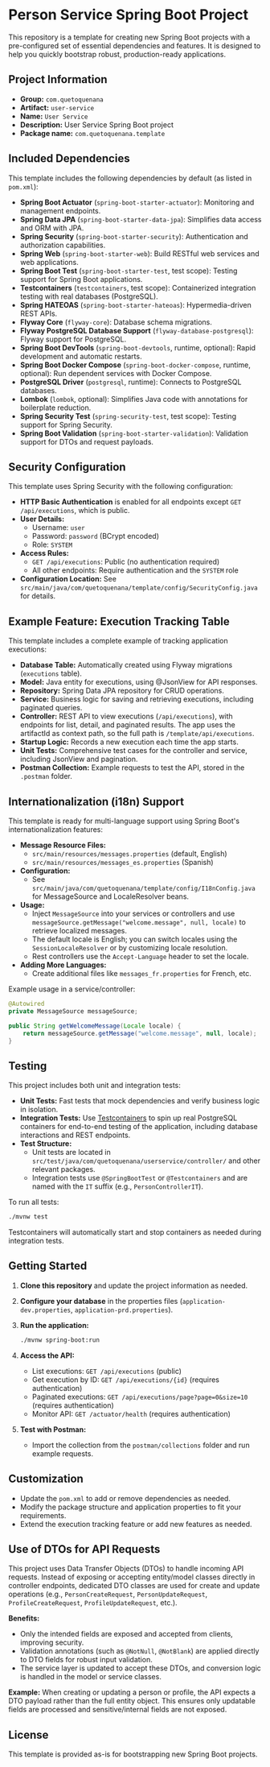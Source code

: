# Person Service Spring Boot Project

This repository is a template for creating new Spring Boot projects with a pre-configured set of essential dependencies and features. It is designed to help you quickly bootstrap robust, production-ready applications.

## Project Information

- **Group:** `com.quetoquenana`
- **Artifact:** `user-service`
- **Name:** `User Service`
- **Description:** User Service Spring Boot project
- **Package name:** `com.quetoquenana.template`

## Included Dependencies

This template includes the following dependencies by default (as listed in `pom.xml`):

- **Spring Boot Actuator** (`spring-boot-starter-actuator`): Monitoring and management endpoints.
- **Spring Data JPA** (`spring-boot-starter-data-jpa`): Simplifies data access and ORM with JPA.
- **Spring Security** (`spring-boot-starter-security`): Authentication and authorization capabilities.
- **Spring Web** (`spring-boot-starter-web`): Build RESTful web services and web applications.
- **Spring Boot Test** (`spring-boot-starter-test`, test scope): Testing support for Spring Boot applications.
- **Testcontainers** (`testcontainers`, test scope): Containerized integration testing with real databases (PostgreSQL).
- **Spring HATEOAS** (`spring-boot-starter-hateoas`): Hypermedia-driven REST APIs.
- **Flyway Core** (`flyway-core`): Database schema migrations.
- **Flyway PostgreSQL Database Support** (`flyway-database-postgresql`): Flyway support for PostgreSQL.
- **Spring Boot DevTools** (`spring-boot-devtools`, runtime, optional): Rapid development and automatic restarts.
- **Spring Boot Docker Compose** (`spring-boot-docker-compose`, runtime, optional): Run dependent services with Docker Compose.
- **PostgreSQL Driver** (`postgresql`, runtime): Connects to PostgreSQL databases.
- **Lombok** (`lombok`, optional): Simplifies Java code with annotations for boilerplate reduction.
- **Spring Security Test** (`spring-security-test`, test scope): Testing support for Spring Security.
- **Spring Boot Validation** (`spring-boot-starter-validation`): Validation support for DTOs and request payloads.

## Security Configuration

This template uses Spring Security with the following configuration:

- **HTTP Basic Authentication** is enabled for all endpoints except `GET /api/executions`, which is public.
- **User Details:**
  - Username: `user`
  - Password: `password` (BCrypt encoded)
  - Role: `SYSTEM`
- **Access Rules:**
  - `GET /api/executions`: Public (no authentication required)
  - All other endpoints: Require authentication and the `SYSTEM` role
- **Configuration Location:** See `src/main/java/com/quetoquenana/template/config/SecurityConfig.java` for details.

## Example Feature: Execution Tracking Table

This template includes a complete example of tracking application executions:

- **Database Table:** Automatically created using Flyway migrations (`executions` table).
- **Model:** Java entity for executions, using @JsonView for API responses.
- **Repository:** Spring Data JPA repository for CRUD operations.
- **Service:** Business logic for saving and retrieving executions, including paginated queries.
- **Controller:** REST API to view executions (`/api/executions`), with endpoints for list, detail, and paginated results. The app uses the artifactId as context path, so the full path is `/template/api/executions`.
- **Startup Logic:** Records a new execution each time the app starts.
- **Unit Tests:** Comprehensive test cases for the controller and service, including JsonView and pagination.
- **Postman Collection:** Example requests to test the API, stored in the `.postman` folder.

## Internationalization (i18n) Support

This template is ready for multi-language support using Spring Boot's internationalization features:

- **Message Resource Files:**
  - `src/main/resources/messages.properties` (default, English)
  - `src/main/resources/messages_es.properties` (Spanish)
- **Configuration:**
  - See `src/main/java/com/quetoquenana/template/config/I18nConfig.java` for MessageSource and LocaleResolver beans.
- **Usage:**
  - Inject `MessageSource` into your services or controllers and use `messageSource.getMessage("welcome.message", null, locale)` to retrieve localized messages.
  - The default locale is English; you can switch locales using the `SessionLocaleResolver` or by customizing locale resolution.
  - Rest controllers use the `Accept-Language` header to set the locale.
- **Adding More Languages:**
  - Create additional files like `messages_fr.properties` for French, etc.

Example usage in a service/controller:

```java
@Autowired
private MessageSource messageSource;

public String getWelcomeMessage(Locale locale) {
    return messageSource.getMessage("welcome.message", null, locale);
}
```

## Testing

This project includes both unit and integration tests:

- **Unit Tests:** Fast tests that mock dependencies and verify business logic in isolation.
- **Integration Tests:** Use [Testcontainers](https://www.testcontainers.org/) to spin up real PostgreSQL containers for end-to-end testing of the application, including database interactions and REST endpoints.
- **Test Structure:**
  - Unit tests are located in `src/test/java/com/quetoquenana/userservice/controller/` and other relevant packages.
  - Integration tests use `@SpringBootTest` or `@Testcontainers` and are named with the `IT` suffix (e.g., `PersonControllerIT`).

To run all tests:

```bash
./mvnw test
```

Testcontainers will automatically start and stop containers as needed during integration tests.

## Getting Started

1. **Clone this repository** and update the project information as needed.
2. **Configure your database** in the properties files (`application-dev.properties`, `application-prd.properties`).
3. **Run the application:**

   ```bash
   ./mvnw spring-boot:run
   ```

4. **Access the API:**

   - List executions: `GET /api/executions` (public)
   - Get execution by ID: `GET /api/executions/{id}` (requires authentication)
   - Paginated executions: `GET /api/executions/page?page=0&size=10` (requires authentication)
   - Monitor API: `GET /actuator/health` (requires authentication)

5. **Test with Postman:**
   - Import the collection from the `postman/collections` folder and run example requests.

## Customization

- Update the `pom.xml` to add or remove dependencies as needed.
- Modify the package structure and application properties to fit your requirements.
- Extend the execution tracking feature or add new features as needed.

## Use of DTOs for API Requests

This project uses Data Transfer Objects (DTOs) to handle incoming API requests. Instead of exposing or accepting entity/model classes directly in controller endpoints, dedicated DTO classes are used for create and update operations (e.g., `PersonCreateRequest`, `PersonUpdateRequest`, `ProfileCreateRequest`, `ProfileUpdateRequest`, etc.).

**Benefits:**
- Only the intended fields are exposed and accepted from clients, improving security.
- Validation annotations (such as `@NotNull`, `@NotBlank`) are applied directly to DTO fields for robust input validation.
- The service layer is updated to accept these DTOs, and conversion logic is handled in the model or service classes.

**Example:**
When creating or updating a person or profile, the API expects a DTO payload rather than the full entity object. This ensures only updatable fields are processed and sensitive/internal fields are not exposed.

## License

This template is provided as-is for bootstrapping new Spring Boot projects.
